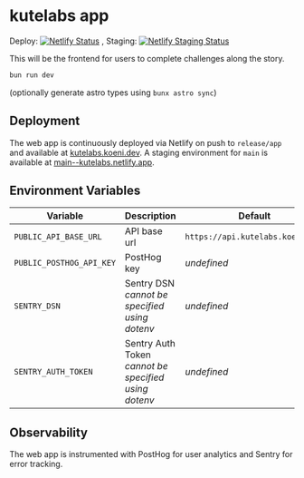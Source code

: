 # kutelabs app

Deploy: [![Netlify Status](https://api.netlify.com/api/v1/badges/10305205-1aca-4d18-89ea-d768c1f76315/deploy-status)](https://app.netlify.com/sites/kutelabs/deploys)
, Staging: [![Netlify Staging Status](https://api.netlify.com/api/v1/badges/10305205-1aca-4d18-89ea-d768c1f76315/deploy-status?branch=main)](https://app.netlify.com/sites/kutelabs/deploys)

This will be the frontend for users to complete challenges along the story.

```sh
bun run dev
```

(optionally generate astro types using `bunx astro sync`)

## Deployment

The web app is continuously deployed via Netlify on push to `release/app` and available at [kutelabs.koeni.dev](https://kutelabs.koeni.dev).
A staging environment for `main` is available at [main--kutelabs.netlify.app](https://main--kutelabs.netlify.app).

## Environment Variables

| Variable                 | Description                                          | Default                          |
| ------------------------ | ---------------------------------------------------- | -------------------------------- |
| `PUBLIC_API_BASE_URL`    | API base url                                         | `https://api.kutelabs.koeni.dev` |
| `PUBLIC_POSTHOG_API_KEY` | PostHog key                                          | _undefined_                      |
| `SENTRY_DSN`             | Sentry DSN _cannot be specified using dotenv_        | _undefined_                      |
| `SENTRY_AUTH_TOKEN`      | Sentry Auth Token _cannot be specified using dotenv_ | _undefined_                      |

## Observability

The web app is instrumented with PostHog for user analytics and Sentry for error tracking.
